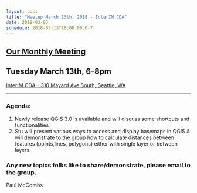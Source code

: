 ```yaml
---
layout: post
title: "Meetup March 13th, 2018 - InterIM CDA"
date: 2018-03-03
schedule: 2018-03-13T18:00:00.0-7
---
```

## [Our Monthly Meeting](https://www.meetup.com/Puget-Sound-QGIS-Users-Group/events/248226761/)

## Tuesday March 13th, 6-8pm

[InterIM CDA - 310 Mayard Ave South, Seattle, WA](https://www.openstreetmap.org/?mlat=47.599777&mlon=-122.324669#map=18/47.59957/-122.32641)

---

### Agenda: ###

1. Newly release QGIS 3.0 is available and will discuss some shortcuts and functionalities
2. Stu will present various ways to access and display basemaps in QGIS & will demonstrate to the group how to calculate distances between features (points,lines, polygons) either with single layer or between layers.

### Any new topics folks like to share/demonstrate, please email to the group. ###

Paul McCombs
